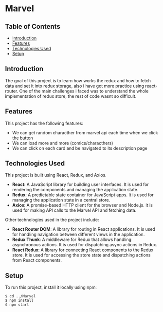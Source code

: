 # Marvel

## Table of Contents

- [Introduction](#introduction)
- [Features](#features)
- [Technologies Used](#technologies-used)
- [Setup](#setup)

## Introduction

The goal of this project is to learn how works the redux and how to fetch data and set it into redux storage, also i have got more practice using react-router. One of the main challenges i faced was to understand the whole implementation of redux store, the rest of code wasnt so difficult.

## Features

This project has the following features:

- We can get random characther from marvel api each time when we click the button 
- We can load more and more (comics/characthers)
- We can click on each card and be navigated to its description page

## Technologies Used

This project is built using React, Redux, and Axios.

- **React**: A JavaScript library for building user interfaces. It is used for rendering the components and managing the application state.
- **Redux**: A predictable state container for JavaScript apps. It is used for managing the application state in a central store.
- **Axios**: A promise-based HTTP client for the browser and Node.js. It is used for making API calls to the Marvel API and fetching data.

Other technologies used in the project include:

- **React Router DOM**: A library for routing in React applications. It is used for handling navigation between different views in the application.
- **Redux Thunk**: A middleware for Redux that allows handling asynchronous actions. It is used for dispatching async actions in Redux.
- **React Redux**: A library for connecting React components to the Redux store. It is used for accessing the store state and dispatching actions from React components.


## Setup
To run this project, install it locally using npm:

```
$ cd ../Marvel
$ npm install
$ npm start
```
